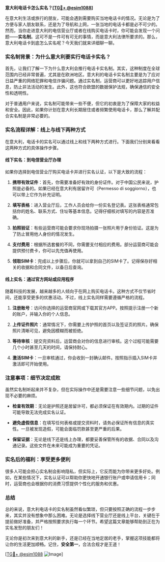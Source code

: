 **意大利电话卡怎么实名？[[TG💪+ @esim1088](https://t.me/s/esim1088)]**

在意大利生活或旅行的朋友，可能会遇到需要购买当地电话卡的情况。无论是为了方便与家人朋友联系，还是为了导航和上网，一张当地的电话卡都是必不可少的。然而，当你走进意大利的电信营业厅或者在线购买电话卡时，你可能会发现一个问题——**实名制**。这可不是一件可有可无的事情，而是意大利法律所要求的。那么，意大利电话卡到底怎么实名呢？今天我们就来详细聊一聊。

### 实名制背景：为什么意大利要实行电话卡实名？

首先，让我们了解一下为什么意大利会推行电话卡实名制。其实，这种制度在全球范围内已经非常普遍，尤其是在欧洲地区。意大利的电话卡实名制主要是为了应对日益严重的网络犯罪和电信诈骗问题。通过实名制，运营商可以更好地追踪用户信息，防止非法活动的发生。此外，这也符合欧盟的数据保护法规，确保通信的安全性和透明性。

对于普通用户来说，实名制可能带来一些不便，但它的初衷是为了保障大家的权益和安全。因此，如果你计划在意大利长期居住或者频繁使用电话卡，那么了解并配合实名制是非常必要的。

### 实名流程详解：线上与线下两种方式

在意大利，电话卡的实名可以通过线上和线下两种方式进行。下面我们分别来看看这两种方式的具体操作步骤。

#### 线下实名：到电信营业厅办理

如果你选择到电信营业厅购买电话卡并进行实名认证，以下是大致的流程：

1. **携带有效证件**：首先，你需要准备好有效的身份证件。对于中国公民来说，护照是必备的。如果已经在意大利有居留许可（Permesso di soggiorno），也可以带上它作为补充证明。
   
2. **填写表格**：进入营业厅后，工作人员会给你一份实名登记表。这张表格通常包括你的姓名、联系方式、住址等基本信息。记得仔细核对填写的内容是否准确。

3. **拍照验证**：有些运营商可能会要求你现场拍摄一张照片用于身份验证。这是为了防止冒用他人身份的情况发生。

4. **支付费用**：根据所选套餐的不同，你需要支付相应的费用。部分运营商可能会提供预付费卡，你可以先充值再使用。

5. **领取SIM卡**：完成以上步骤后，你就可以拿到自己的SIM卡了。记得保存好相关的收据和合同文件，以备日后查询。

#### 线上实名：通过官方网站或应用程序

随着科技的发展，越来越多的人倾向于在网上购买电话卡。这种方式不仅节省时间，还能享受更多的优惠活动。不过，线上实名同样需要遵循严格的流程。

1. **注册账号**：访问你选择的运营商官网或下载其官方APP。按照提示注册一个新的账户，并输入你的个人信息。

2. **上传证件照片**：通常情况下，你需要上传护照的首页以及签证页的照片。确保照片清晰可见，避免因模糊而被拒绝。

3. **等待审核**：提交完资料后，运营商会对你的信息进行审核。这个过程可能需要几个小时甚至几天的时间，请保持耐心。

4. **激活SIM卡**：一旦审核通过，你会收到一封确认邮件。按照指示插入SIM卡并激活即可开始使用。

### 注意事项：细节决定成败

虽然实名制听起来并不复杂，但在实际操作中还是需要注意一些细节问题，以免出现不必要的麻烦。

- **检查有效期**：无论是护照还是居留许可，都必须保证在有效期内。过期的证件可能导致无法完成实名认证。

- **避免虚假信息**：在填写任何表格或提交资料时，请务必保证所有信息的真实性。一旦被发现造假，可能会面临罚款甚至更严重的后果。

- **保留证据**：无论是线下还是线上办理，都要妥善保管所有的收据、合同以及沟通记录。这些文件在未来可能成为重要的凭证。

### 实名后的福利：享受更多便利

很多人可能会担心实名制会影响隐私，但实际上，它反而能为你带来更多好处。例如，在某些情况下，实名认证可以帮助你更快地开通银行账户或申请信用卡；同时，运营商也会根据你的消费习惯提供个性化的服务和优惠。

### 总结

总的来说，意大利电话卡的实名制虽然看似繁琐，但只要按照正确的流程一步步来，其实并没有想象中那么困难。无论是选择线下营业厅还是线上平台，关键在于提前做好准备，并严格按照要求执行每一个环节。希望这篇文章能够帮助到正在为实名发愁的朋友们！

无论你是初次来到意大利的新手，还是已经在当地定居的老手，掌握这项技能都将让你的生活更加顺畅。记住，**安全第一**，合法合规才是王道！

[[TG💪+ @esim1088](https://t.me/s/esim1088) ![Image](https://i.postimg.cc/4NQfJmqS/Snipaste-2025-05-13-00-14-12.png)]